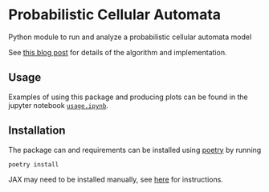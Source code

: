 # Probabilistic Cellular Automata

Python module to run and analyze a probabilistic cellular automata model

See [this blog post](https://zombie-einstein.github.io/2020/06/27/probabilistic_ca.html)
for details of the algorithm and implementation.

## Usage

Examples of using this package and producing plots can be found in the
jupyter notebook [`usage.ipynb`](notebooks/usage.ipynb).

## Installation

The package can and requirements can be installed using [poetry](https://python-poetry.org/docs/)
by running

```shell
poetry install
```

JAX may need to be installed manually, see [here](https://github.com/google/jax#installation)
for instructions.
